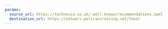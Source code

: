 ```yaml
---
params:
  source_url: https://technovia.co.uk/.well-known/recommendations.opml
  destination_url: https://netwars.pelicancrossing.net/feed/
---
```

